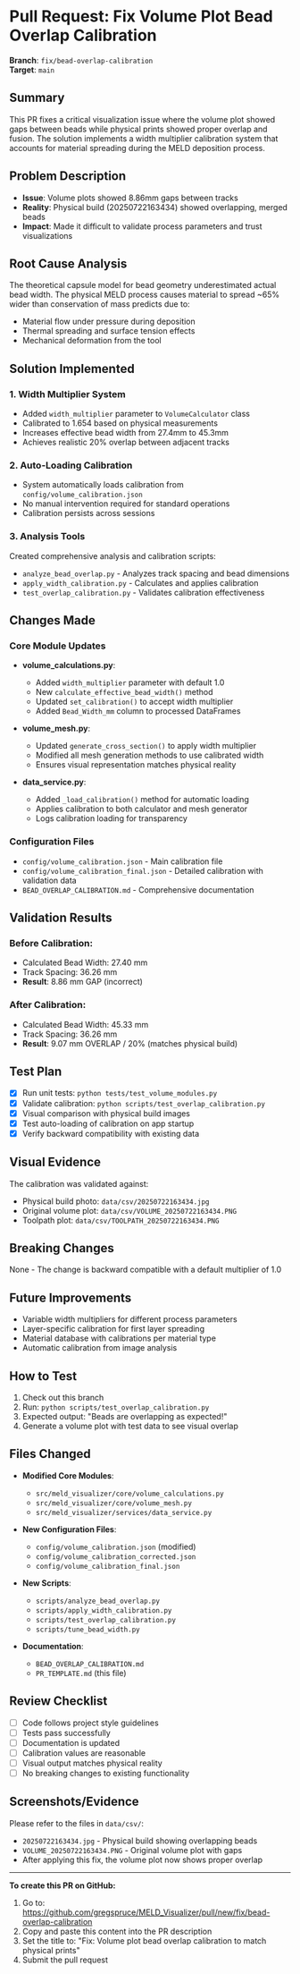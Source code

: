 # Pull Request: Fix Volume Plot Bead Overlap Calibration

**Branch**: `fix/bead-overlap-calibration`  
**Target**: `main`

## Summary
This PR fixes a critical visualization issue where the volume plot showed gaps between beads while physical prints showed proper overlap and fusion. The solution implements a width multiplier calibration system that accounts for material spreading during the MELD deposition process.

## Problem Description
- **Issue**: Volume plots showed 8.86mm gaps between tracks
- **Reality**: Physical build (20250722163434) showed overlapping, merged beads
- **Impact**: Made it difficult to validate process parameters and trust visualizations

## Root Cause Analysis
The theoretical capsule model for bead geometry underestimated actual bead width. The physical MELD process causes material to spread ~65% wider than conservation of mass predicts due to:
- Material flow under pressure during deposition
- Thermal spreading and surface tension effects
- Mechanical deformation from the tool

## Solution Implemented

### 1. Width Multiplier System
- Added `width_multiplier` parameter to `VolumeCalculator` class
- Calibrated to 1.654 based on physical measurements
- Increases effective bead width from 27.4mm to 45.3mm
- Achieves realistic 20% overlap between adjacent tracks

### 2. Auto-Loading Calibration
- System automatically loads calibration from `config/volume_calibration.json`
- No manual intervention required for standard operations
- Calibration persists across sessions

### 3. Analysis Tools
Created comprehensive analysis and calibration scripts:
- `analyze_bead_overlap.py` - Analyzes track spacing and bead dimensions
- `apply_width_calibration.py` - Calculates and applies calibration
- `test_overlap_calibration.py` - Validates calibration effectiveness

## Changes Made

### Core Module Updates
- **volume_calculations.py**:
  - Added `width_multiplier` parameter with default 1.0
  - New `calculate_effective_bead_width()` method
  - Updated `set_calibration()` to accept width multiplier
  - Added `Bead_Width_mm` column to processed DataFrames

- **volume_mesh.py**:
  - Updated `generate_cross_section()` to apply width multiplier
  - Modified all mesh generation methods to use calibrated width
  - Ensures visual representation matches physical reality

- **data_service.py**:
  - Added `_load_calibration()` method for automatic loading
  - Applies calibration to both calculator and mesh generator
  - Logs calibration loading for transparency

### Configuration Files
- `config/volume_calibration.json` - Main calibration file
- `config/volume_calibration_final.json` - Detailed calibration with validation data
- `BEAD_OVERLAP_CALIBRATION.md` - Comprehensive documentation

## Validation Results

### Before Calibration:
- Calculated Bead Width: 27.40 mm
- Track Spacing: 36.26 mm
- **Result**: 8.86 mm GAP (incorrect)

### After Calibration:
- Calculated Bead Width: 45.33 mm
- Track Spacing: 36.26 mm
- **Result**: 9.07 mm OVERLAP / 20% (matches physical build)

## Test Plan
- [x] Run unit tests: `python tests/test_volume_modules.py`
- [x] Validate calibration: `python scripts/test_overlap_calibration.py`
- [x] Visual comparison with physical build images
- [x] Test auto-loading of calibration on app startup
- [x] Verify backward compatibility with existing data

## Visual Evidence
The calibration was validated against:
- Physical build photo: `data/csv/20250722163434.jpg`
- Original volume plot: `data/csv/VOLUME_20250722163434.PNG`
- Toolpath plot: `data/csv/TOOLPATH_20250722163434.PNG`

## Breaking Changes
None - The change is backward compatible with a default multiplier of 1.0

## Future Improvements
- Variable width multipliers for different process parameters
- Layer-specific calibration for first layer spreading
- Material database with calibrations per material type
- Automatic calibration from image analysis

## How to Test
1. Check out this branch
2. Run: `python scripts/test_overlap_calibration.py`
3. Expected output: "Beads are overlapping as expected!"
4. Generate a volume plot with test data to see visual overlap

## Files Changed
- **Modified Core Modules**:
  - `src/meld_visualizer/core/volume_calculations.py`
  - `src/meld_visualizer/core/volume_mesh.py`
  - `src/meld_visualizer/services/data_service.py`

- **New Configuration Files**:
  - `config/volume_calibration.json` (modified)
  - `config/volume_calibration_corrected.json`
  - `config/volume_calibration_final.json`

- **New Scripts**:
  - `scripts/analyze_bead_overlap.py`
  - `scripts/apply_width_calibration.py`
  - `scripts/test_overlap_calibration.py`
  - `scripts/tune_bead_width.py`

- **Documentation**:
  - `BEAD_OVERLAP_CALIBRATION.md`
  - `PR_TEMPLATE.md` (this file)

## Review Checklist
- [ ] Code follows project style guidelines
- [ ] Tests pass successfully
- [ ] Documentation is updated
- [ ] Calibration values are reasonable
- [ ] Visual output matches physical reality
- [ ] No breaking changes to existing functionality

## Screenshots/Evidence
Please refer to the files in `data/csv/`:
- `20250722163434.jpg` - Physical build showing overlapping beads
- `VOLUME_20250722163434.PNG` - Original volume plot with gaps
- After applying this fix, the volume plot now shows proper overlap

---

**To create this PR on GitHub:**
1. Go to: https://github.com/gregspruce/MELD_Visualizer/pull/new/fix/bead-overlap-calibration
2. Copy and paste this content into the PR description
3. Set the title to: "Fix: Volume plot bead overlap calibration to match physical prints"
4. Submit the pull request